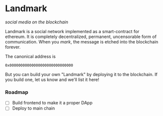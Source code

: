# Landmark
_social media on the blockchain_

Landmark is a social network implemented as a smart-contract for ethereum.
It is completely decentralized, permanent, uncensorable form of communication.
When you _mark_, the message is etched into the blockchain forever.

The canonical address is

    0x00000000000000000000000000000

But you can build your own "Landmark" by deploying it to the blockchain.
If you build one, let us know and we'll list it here!

### Roadmap

+ [ ] Build frontend to make it a proper DApp
+ [ ] Deploy to main chain